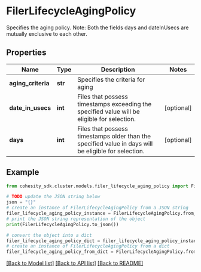# FilerLifecycleAgingPolicy

Specifies the aging policy. Note: Both the fields days and dateInUsecs are mutually exclusive to each other.

## Properties

Name | Type | Description | Notes
------------ | ------------- | ------------- | -------------
**aging_criteria** | **str** | Specifies the criteria for aging | 
**date_in_usecs** | **int** | Files that possess timestamps exceeding the specified value will be eligible for selection. | [optional] 
**days** | **int** | Files that possess timestamps older than the specified value in days will be eligible for selection. | [optional] 

## Example

```python
from cohesity_sdk.cluster.models.filer_lifecycle_aging_policy import FilerLifecycleAgingPolicy

# TODO update the JSON string below
json = "{}"
# create an instance of FilerLifecycleAgingPolicy from a JSON string
filer_lifecycle_aging_policy_instance = FilerLifecycleAgingPolicy.from_json(json)
# print the JSON string representation of the object
print(FilerLifecycleAgingPolicy.to_json())

# convert the object into a dict
filer_lifecycle_aging_policy_dict = filer_lifecycle_aging_policy_instance.to_dict()
# create an instance of FilerLifecycleAgingPolicy from a dict
filer_lifecycle_aging_policy_from_dict = FilerLifecycleAgingPolicy.from_dict(filer_lifecycle_aging_policy_dict)
```
[[Back to Model list]](../README.md#documentation-for-models) [[Back to API list]](../README.md#documentation-for-api-endpoints) [[Back to README]](../README.md)


